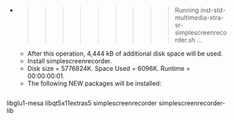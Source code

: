 * >>>>>>>>> Running inst-std-multimedia-xtra-sr-simplescreenrecorder.sh ...
  * After this operation, 4,444 kB of additional disk space will be used.
  * Install simplescreenrecorder.
  * Disk size = 5776824K. Space Used = 6096K. Runtime = 00:00:00:01.
  * The following NEW packages will be installed:
  ```bash
libglu1-mesa libqt5x11extras5 simplescreenrecorder simplescreenrecorder-lib
  ```
